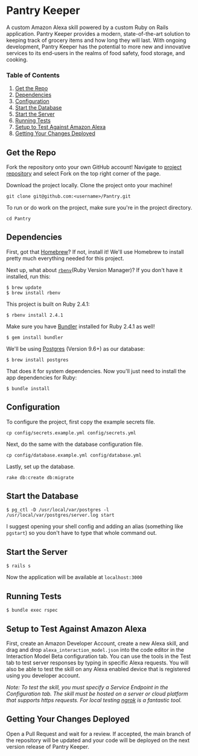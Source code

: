 # Pantry Keeper

A custom Amazon Alexa skill powered by a custom Ruby on Rails application. Pantry Keeper provides a modern, state-of-the-art solution to keeping track of grocery items and how long they will last. With ongoing development, Pantry Keeper has the potential to more new and innovative services to its end-users in the realms of food safety, food storage, and cooking.

### Table of Contents

1. [Get the Repo](#get-the-repo)
2. [Dependencies](#dependencies)
3. [Configuration](#configuration)
4. [Start the Database](#start-the-database)
5. [Start the Server](#start-the-server)
6. [Running Tests](#running-tests)
7. [Setup to Test Against Amazon Alexa](setup-to-test-against-amazon-alexa)
8. [Getting Your Changes Deployed](getting-your-changes-deployed)

## Get the Repo

Fork the repository onto your own GitHub account! Navigate to [project repository](https://github.com/jroodman/Pantry) and select Fork on the top right corner of the page.

Download the project locally. Clone the project onto your machine!
```
git clone git@github.com:<username>/Pantry.git
```

To run or do work on the project, make sure you're in the project directory.
```
cd Pantry
```

## Dependencies

First, got that [Homebrew](http://brew.sh/)?  If not, install it!  We'll use Homebrew to install pretty much everything needed for this project.

Next up, what about [`rbenv`](https://github.com/rbenv/rbenv)(Ruby Version Manager)?  If you don't have it installed, run this:
```
$ brew update
$ brew install rbenv
```

This project is built on Ruby 2.4.1:
```
$ rbenv install 2.4.1
```

Make sure you have [Bundler](http://bundler.io/) installed for Ruby 2.4.1 as well!
```
$ gem install bundler
```

We'll be using [Postgres](http://www.postgresql.org/) (Version 9.6+) as our database:
```
$ brew install postgres
```

That does it for system dependencies.  Now you'll just need to install the app dependencies for Ruby:
```
$ bundle install
```

## Configuration

To configure the project, first copy the example secrets file.
```
cp config/secrets.example.yml config/secrets.yml
```

Next, do the same with the database configuration file.
```
cp config/database.example.yml config/database.yml
```

Lastly, set up the database.
```
rake db:create db:migrate
```

## Start the Database

```
$ pg_ctl -D /usr/local/var/postgres -l /usr/local/var/postgres/server.log start
```

I suggest opening your shell config and adding an alias (something like `pgstart`) so you don't have to type that whole command out.

## Start the Server

```
$ rails s
```

Now the application will be available at `localhost:3000`

## Running Tests

```
$ bundle exec rspec
```

## Setup to Test Against Amazon Alexa

First, create an Amazon Developer Account, create a new Alexa skill, and drag and drop `alexa_interaction_model.json` into the code editor in the Interaction Model Beta configuration tab. You can use the tools in the Test tab to test server responses by typing in specific Alexa requests. You will also be able to test the skill on any Alexa enabled device that is registered using you developer account.

*Note: To test the skill, you must specify a Service Endpoint in the Configuration tab. The skill must be hosted on a server or cloud platform that supports https requests. For local testing [ngrok](https://ngrok.com) is a fantastic tool.*

## Getting Your Changes Deployed

Open a Pull Request and wait for a review. If accepted, the main branch of the repository will be updated and your code will be deployed on the next version release of Pantry Keeper.
